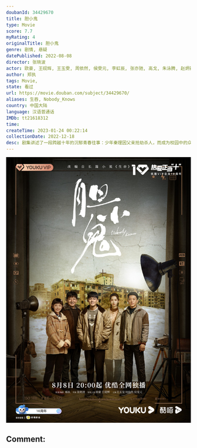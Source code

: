 ```yaml
---
doubanId: 34429670
title: 胆小鬼
type: Movie
score: 7.7
myRating: 4
originalTitle: 胆小鬼
genre: 剧情, 悬疑
datePublished: 2022-08-08
director: 张晓波
actor: 欧豪, 王砚辉, 王玉雯, 周依然, 侯雯元, 李虹辰, 张亦驰, 高戈, 朱泳腾, 赵炳锐, 孟阿赛, 李金江, 刘钧, 车晓, 房子斌, 裴魁山, 黄曼, 黄澄澄, 侯岩松, 赵珈琪, 马吟吟, 周德华, 吴超, 李克伟, 颜北, 林晓凡, 尹元章, 李至强, 董畅, 于介平, 刘学
author: 郑执
tags: Movie, 
state: 看过
url: https://movie.douban.com/subject/34429670/
aliases: 生吞, Nobody_Knows
country: 中国大陆
language: 汉语普通话
IMDb: tt21618312
time: 
createTime: 2023-01-24 00:22:14
collectionDate: 2022-12-18
desc: 剧集讲述了一段跨越十年的沉郁青春往事：少年秦理因父亲抢劫杀人，而成为校园中的众矢之的。转学生黄姝，及其好友王頔、冯雪娇始终坚定地站在他身边，四人建立起了一段珍贵的校园情谊。然而，成长过程中一连串事件的...
---
```


![image](assets/p2877651753.jpg)

Comment: 
---

